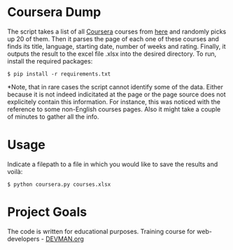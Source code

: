 # Coursera Dump

The script takes a list of all [Coursera](https://www.coursera.org/) courses from [here](https://www.coursera.org/sitemap~www~courses.xml) and randomly picks up 20 of them. Then it parses the page of each one of these courses and finds its title, language, starting date, number of weeks and rating. Finally, it outputs the result to the excel file .xlsx into the desired directory.
To run, install the required packages:
```#!bash
$ pip install -r requirements.txt
```
*Note, that in rare cases the script cannot identify some of the data. Either because it is not indeed indicitated at the page or the page source does not explicitely contain this information. For instance, this was noticed with the reference to some non-English courses pages.
Also it might take a couple of minutes to gather all the info.

# Usage

Indicate a filepath to a file in which you would like to save the results and voilà:
```#!bash
$ python coursera.py courses.xlsx
```

# Project Goals

The code is written for educational purposes. Training course for web-developers - [DEVMAN.org](https://devman.org)
